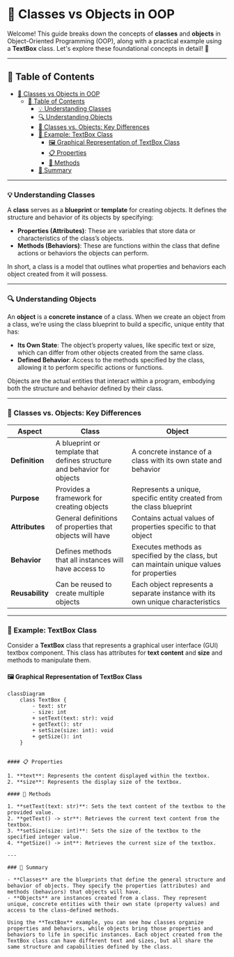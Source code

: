 # 📘 Classes vs Objects in OOP

Welcome! This guide breaks down the concepts of **classes** and **objects** in Object-Oriented Programming (OOP), along with a practical example using a **TextBox** class. Let's explore these foundational concepts in detail! 🚀

---

## 📑 Table of Contents

- [📘 Classes vs Objects in OOP](#-classes-vs-objects-in-oop)
  - [📑 Table of Contents](#-table-of-contents)
    - [💡 Understanding Classes](#-understanding-classes)
    - [🔍 Understanding Objects](#-understanding-objects)
    - [🔄 Classes vs. Objects: Key Differences](#-classes-vs-objects-key-differences)
    - [📝 Example: TextBox Class](#-example-textbox-class)
      - [🖼️ Graphical Representation of TextBox Class](#️-graphical-representation-of-textbox-class)
      - [📋 Properties](#-properties)
      - [📌 Methods](#-methods)
    - [📜 Summary](#-summary)

---

### 💡 Understanding Classes

A **class** serves as a **blueprint** or **template** for creating objects. It defines the structure and behavior of its objects by specifying:

- **Properties (Attributes)**: These are variables that store data or characteristics of the class’s objects.
- **Methods (Behaviors)**: These are functions within the class that define actions or behaviors the objects can perform.

In short, a class is a model that outlines what properties and behaviors each object created from it will possess.

---

### 🔍 Understanding Objects

An **object** is a **concrete instance** of a class. When we create an object from a class, we’re using the class blueprint to build a specific, unique entity that has:

- **Its Own State**: The object’s property values, like specific text or size, which can differ from other objects created from the same class.
- **Defined Behavior**: Access to the methods specified by the class, allowing it to perform specific actions or functions.

Objects are the actual entities that interact within a program, embodying both the structure and behavior defined by their class.

---

### 🔄 Classes vs. Objects: Key Differences

| Aspect               | Class                                                                                       | Object                                                                                          |
|----------------------|---------------------------------------------------------------------------------------------|-------------------------------------------------------------------------------------------------|
| **Definition**       | A blueprint or template that defines structure and behavior for objects                     | A concrete instance of a class with its own state and behavior                                  |
| **Purpose**          | Provides a framework for creating objects                                                   | Represents a unique, specific entity created from the class blueprint                           |
| **Attributes**       | General definitions of properties that objects will have                                    | Contains actual values of properties specific to that object                                    |
| **Behavior**         | Defines methods that all instances will have access to                                      | Executes methods as specified by the class, but can maintain unique values for properties       |
| **Reusability**      | Can be reused to create multiple objects                                                    | Each object represents a separate instance with its own unique characteristics                  |

---

### 📝 Example: TextBox Class

Consider a **TextBox** class that represents a graphical user interface (GUI) textbox component. This class has attributes for **text content** and **size** and methods to manipulate them.

#### 🖼️ Graphical Representation of TextBox Class

```mermaid
classDiagram
    class TextBox {
        - text: str
        - size: int
        + setText(text: str): void
        + getText(): str
        + setSize(size: int): void
        + getSize(): int
    }
```
```

#### 📋 Properties

1. **text**: Represents the content displayed within the textbox.
2. **size**: Represents the display size of the textbox.

#### 📌 Methods

1. **setText(text: str)**: Sets the text content of the textbox to the provided value.
2. **getText() -> str**: Retrieves the current text content from the textbox.
3. **setSize(size: int)**: Sets the size of the textbox to the specified integer value.
4. **getSize() -> int**: Retrieves the current size of the textbox.

---

### 📜 Summary

- **Classes** are the blueprints that define the general structure and behavior of objects. They specify the properties (attributes) and methods (behaviors) that objects will have.
- **Objects** are instances created from a class. They represent unique, concrete entities with their own state (property values) and access to the class-defined methods.

Using the **TextBox** example, you can see how classes organize properties and behaviors, while objects bring those properties and behaviors to life in specific instances. Each object created from the TextBox class can have different text and sizes, but all share the same structure and capabilities defined by the class.
